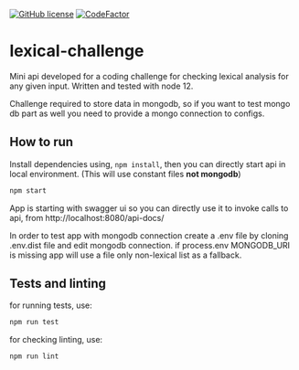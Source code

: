 [![GitHub license](https://img.shields.io/badge/license-MIT-blue.svg)](https://github.com/cemusta/Sudoku-challenge/blob/master/LICENSE)
[![CodeFactor](https://www.codefactor.io/repository/github/cemusta/lexical-challange/badge)](https://www.codefactor.io/repository/github/cemusta/lexical-challange)

# lexical-challenge

Mini api developed for a coding challenge for checking lexical analysis for any given input. Written and tested with node 12. 

Challenge required to store data in mongodb, so if you want to test mongo db part as well you need to provide a mongo connection to configs.


## How to run

Install dependencies using, `npm install`, then you can directly start api in local environment. (This will use constant files **not mongodb**)

```bash
npm start
```

App is starting with swagger ui so you can directly use it to invoke calls to api, from http://localhost:8080/api-docs/

In order to test app with mongodb connection create a .env file by cloning .env.dist file and edit mongodb connection. if process.env MONGODB_URI is missing app will use a file only non-lexical list as a fallback. 


## Tests and linting

for running tests, use:

```bash
npm run test
```

for checking linting, use:

```bash
npm run lint
```
